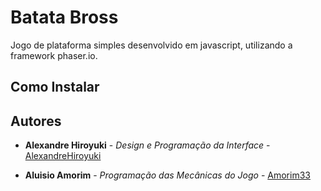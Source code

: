 # Batata Bross

Jogo de plataforma simples desenvolvido em javascript, utilizando a framework phaser.io.

## Como Instalar

## Autores

- **Alexandre Hiroyuki** - _Design e Programação da Interface_ - [AlexandreHiroyuki](https://github.com/AlexandreHiroyuki)

- **Aluisio Amorim** - _Programação das Mecânicas do Jogo_ - [Amorim33](https://github.com/Amorim33)
